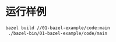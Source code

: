 # 运行样例
```bash
bazel build //01-bazel-example/code:main
 ./bazel-bin/01-bazel-example/code/main
```
